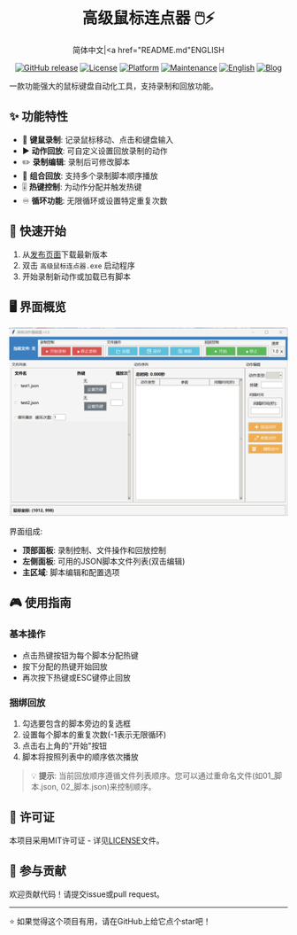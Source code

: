 <div align="center"><h1>高级鼠标连点器 🖱️⚡</h1>

简体中文|<a href="README.md"</a>ENGLISH

[![GitHub release](https://img.shields.io/github/release/AMTOPA/Advanced-Mouse-Clicker.svg)](https://github.com/AMTOPA/Advanced-Mouse-Clicker/releases)
[![License](https://img.shields.io/badge/license-MIT-blue.svg)](https://opensource.org/licenses/MIT)
[![Platform](https://img.shields.io/badge/platform-Windows-blue)](https://www.microsoft.com/windows)
[![Maintenance](https://img.shields.io/badge/Maintained%3F-yes-green.svg)](https://github.com/AMTOPA/Advanced-Mouse-Clicker/graphs/commit-activity)
[![English](https://img.shields.io/badge/Language-English-blue)](README.md)
[![Blog](https://img.shields.io/badge/📖_My_Blog-math--enthusiast.top-FF5733)](https://math-enthusiast.top/)

</div>
  
一款功能强大的鼠标键盘自动化工具，支持录制和回放功能。

## ✨ 功能特性

- 🎥 **键鼠录制**: 记录鼠标移动、点击和键盘输入
- ▶️ **动作回放**: 可自定义设置回放录制的动作
- ✏️ **录制编辑**: 录制后可修改脚本
- 🔄 **组合回放**: 支持多个录制脚本顺序播放
- 🎚️ **热键控制**: 为动作分配并触发热键
- ♾️ **循环功能**: 无限循环或设置特定重复次数

## 🚀 快速开始

1. 从[发布页面](https://github.com/AMTOPA/Advanced-Mouse-Clicker/releases)下载最新版本
2. 双击 `高级鼠标连点器.exe` 启动程序
3. 开始录制新动作或加载已有脚本

## 🖥️ 界面概览

![程序界面](pic/layout.png)

界面组成:

- **顶部面板**: 录制控制、文件操作和回放控制
- **左侧面板**: 可用的JSON脚本文件列表(双击编辑)
- **主区域**: 脚本编辑和配置选项

## 🎮 使用指南

### 基本操作

- 点击热键按钮为每个脚本分配热键
- 按下分配的热键开始回放
- 再次按下热键或ESC键停止回放

### 捆绑回放

1. 勾选要包含的脚本旁边的复选框
2. 设置每个脚本的重复次数(-1表示无限循环)
3. 点击右上角的"开始"按钮
4. 脚本将按照列表中的顺序依次播放

> 💡 **提示**: 当前回放顺序遵循文件列表顺序。您可以通过重命名文件(如01_脚本.json, 02_脚本.json)来控制顺序。

## 📜 许可证

本项目采用MIT许可证 - 详见[LICENSE](LICENSE)文件。

## 🤝 参与贡献

欢迎贡献代码！请提交issue或pull request。

---

⭐ 如果觉得这个项目有用，请在GitHub上给它点个star吧！